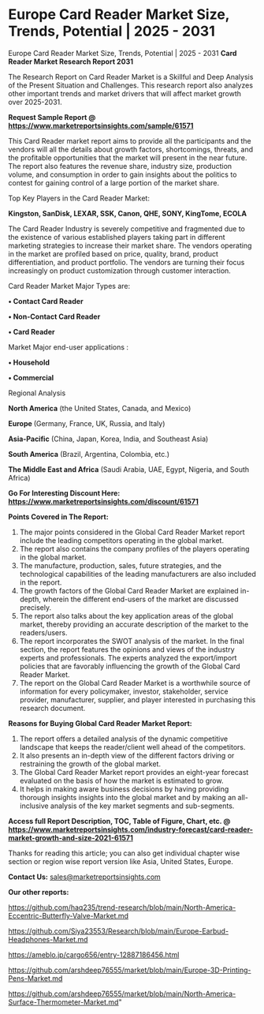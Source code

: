 # Europe Card Reader Market Size, Trends, Potential | 2025 - 2031
 Europe Card Reader Market Size, Trends, Potential | 2025 - 2031
<strong>Card Reader Market Research Report 2031</strong>

The Research Report on Card Reader Market is a Skillful and Deep Analysis of the Present Situation and Challenges. This research report also analyzes other important trends and market drivers that will affect market growth over 2025-2031.

<strong>Request Sample Report @ <a href=https://www.marketreportsinsights.com/sample/61571>https://www.marketreportsinsights.com/sample/61571</a></strong>

This Card Reader market report aims to provide all the participants and the vendors will all the details about growth factors, shortcomings, threats, and the profitable opportunities that the market will present in the near future. The report also features the revenue share, industry size, production volume, and consumption in order to gain insights about the politics to contest for gaining control of a large portion of the market share.

Top Key Players in the Card Reader Market:

<strong>Kingston, SanDisk, LEXAR, SSK, Canon, QHE, SONY, KingTome, ECOLA</strong>

The Card Reader Industry is severely competitive and fragmented due to the existence of various established players taking part in different marketing strategies to increase their market share. The vendors operating in the market are profiled based on price, quality, brand, product differentiation, and product portfolio. The vendors are turning their focus increasingly on product customization through customer interaction.

Card Reader Market Major Types are:

<strong>• Contact Card Reader

• Non-Contact Card Reader

• Card Reader</strong>

Market Major end-user applications :

<strong>• Household

• Commercial</strong>

Regional Analysis

</u><strong><b>North America</b></strong> (the United States, Canada, and Mexico)

<strong><b>Europe </b></strong>(Germany, France, UK, Russia, and Italy)

<strong><b>Asia-Pacific</b></strong> (China, Japan, Korea, India, and Southeast Asia)

<strong><b>South America</b></strong> (Brazil, Argentina, Colombia, etc.)

<strong><b>The Middle East and Africa</b></strong> (Saudi Arabia, UAE, Egypt, Nigeria, and South Africa)

<strong>Go For Interesting Discount Here: <a href=https://www.marketreportsinsights.com/discount/61571>https://www.marketreportsinsights.com/discount/61571</a></strong>

<strong>Points Covered in The Report:</strong>
<ol>
  <li>The major points considered in the Global Card Reader Market report include the leading competitors operating in the global market.</li>
  <li>The report also contains the company profiles of the players operating in the global market.</li>
  <li>The manufacture, production, sales, future strategies, and the technological capabilities of the leading manufacturers are also included in the report.</li>
  <li>The growth factors of the Global Card Reader Market are explained in-depth, wherein the different end-users of the market are discussed precisely.</li>
  <li>The report also talks about the key application areas of the global market, thereby providing an accurate description of the market to the readers/users.</li>
  <li>The report incorporates the SWOT analysis of the market. In the final section, the report features the opinions and views of the industry experts and professionals. The experts analyzed the export/import policies that are favorably influencing the growth of the Global Card Reader Market.</li>
  <li>The report on the Global Card Reader Market is a worthwhile source of information for every policymaker, investor, stakeholder, service provider, manufacturer, supplier, and player interested in purchasing this research document.</li>
</ol>
<strong>Reasons for Buying Global Card Reader Market Report:</strong>

<ol>
  <li>The report offers a detailed analysis of the dynamic competitive landscape that keeps the reader/client well ahead of the competitors.</li>
  <li>It also presents an in-depth view of the different factors driving or restraining the growth of the global market.</li>
  <li>The Global Card Reader Market report provides an eight-year forecast evaluated on the basis of how the market is estimated to grow.</li>
  <li>It helps in making aware business decisions by having providing thorough insights insights into the global market and by making an all-inclusive analysis of the key market segments and sub-segments.</li>
</ol>
<strong>Access full Report Description, TOC, Table of Figure, Chart, etc. @ <a href=https://www.marketreportsinsights.com/industry-forecast/card-reader-market-growth-and-size-2021-61571>https://www.marketreportsinsights.com/industry-forecast/card-reader-market-growth-and-size-2021-61571</a></strong>


Thanks for reading this article; you can also get individual chapter wise section or region wise report version like Asia, United States, Europe.

<strong>Contact Us:</strong>
sales@marketreportsinsights.com

<strong>Our other reports:</strong>

<a href=https://github.com/haq235/trend-research/blob/main/North-America-Eccentric-Butterfly-Valve-Market.md>https://github.com/haq235/trend-research/blob/main/North-America-Eccentric-Butterfly-Valve-Market.md</a>

<a href=https://github.com/Siya23553/Research/blob/main/Europe-Earbud-Headphones-Market.md>https://github.com/Siya23553/Research/blob/main/Europe-Earbud-Headphones-Market.md</a>

<a href=https://ameblo.jp/cargo656/entry-12887186456.html>https://ameblo.jp/cargo656/entry-12887186456.html</a>

<a href=https://github.com/arshdeep76555/market/blob/main/Europe-3D-Printing-Pens-Market.md>https://github.com/arshdeep76555/market/blob/main/Europe-3D-Printing-Pens-Market.md</a>

<a href=https://github.com/arshdeep76555/market/blob/main/North-America-Surface-Thermometer-Market.md>https://github.com/arshdeep76555/market/blob/main/North-America-Surface-Thermometer-Market.md</a>"
